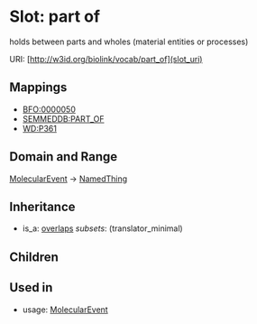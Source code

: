 # Slot: part of


holds between parts and wholes (material entities or processes)

URI: [http://w3id.org/biolink/vocab/part_of](slot_uri)
## Mappings

 * [BFO:0000050](http://purl.obolibrary.org/obo/BFO_0000050)
 * [SEMMEDDB:PART_OF](http://purl.obolibrary.org/obo/SEMMEDDB_PART_OF)
 * [WD:P361](http://purl.obolibrary.org/obo/WD_P361)
## Domain and Range

[MolecularEvent](MolecularEvent.md) -> [NamedThing](NamedThing.md)
## Inheritance

 *  is_a: [overlaps](overlaps.md) *subsets*: (translator_minimal)
## Children

## Used in

 *  usage: [MolecularEvent](MolecularEvent.md)
